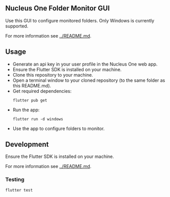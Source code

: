 ## Nucleus One Folder Monitor GUI

Use this GUI to configure monitored folders. Only Windows is currently
supported.

For more information see [../README.md](../README.md).

## Usage
- Generate an api key in your user profile in the Nucleus One web app.
- Ensure the Flutter SDK is installed on your machine.
- Clone this repository to your machine.
- Open a terminal window to your cloned repository (to the same folder as this
  README.md).
- Get required dependencies:
  ```
  flutter pub get
  ```
- Run the app:
  ```
  flutter run -d windows
  ```
- Use the app to configure folders to monitor.

## Development
Ensure the Flutter SDK is installed on your machine.

For more information see [../README.md](../README.md).

### Testing

```
flutter test
```
